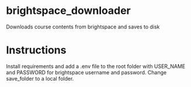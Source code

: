 # brightspace_downloader
Downloads course contents from brightspace and saves to disk

# Instructions
Install requirements and add a .env file to the root folder with USER_NAME and PASSWORD for brightspace username and password. 
Change save_folder to a local folder. 
